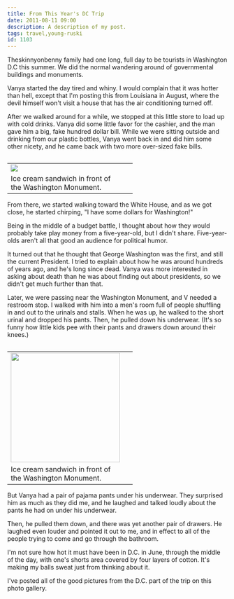 ```yaml
---
title: From This Year's DC Trip
date: 2011-08-11 09:00
description: A description of my post.
tags: travel,young-ruski
id: 1103
---
```

Theskinnyonbenny family had one long, full day to be tourists in Washington D.C this summer.  We did the normal wandering around of governmental buildings and monuments.  

Vanya started the day tired and whiny.  I would complain that it was hotter than hell, except that I'm posting this from Louisiana in August, where the devil himself won't visit a house that has the air conditioning turned off.

After we walked around for a while, we stopped at this little store to load up with cold drinks.  Vanya did some little favor for the cashier, and the man gave him a big, fake hundred dollar bill.  While we were sitting outside and drinking from our plastic bottles, Vanya went back in and did him some other nicety, and he came back with two more over-sized fake bills.

<table cellpadding="2" align="left"><tr><td width="250" ><img src="http://theskinnyonbenny.com/img/gal/074%20-%20Washington%20DC%202011/data/normal.jpg"></td><td width="5" rowspan="2"><spacer type="block" width="5" height="1"></td></tr><tr><td class="caption" width="250">Ice cream sandwich in front of the Washington Monument.</td></tr></table>

From there, we started walking toward the White House, and as we got close, he started chirping, "I have some dollars for Washington!"

Being in the middle of a budget battle, I thought about how they would probably take play money from a five-year-old, but I didn't share.  Five-year-olds aren't all that good an audience for political humor.

It turned out that he thought that George Washington was the first, and still the current President.  I tried to explain about how he was around hundreds of years ago, and he's long since dead.  Vanya was more interested in asking about death than he was about finding out about presidents, so we didn't get much further than that.

Later, we were passing near the Washington Monument, and V needed a restroom stop.  I walked with him into a men's room full of people shuffling in and out to the urinals and stalls.  When he was up, he walked to the short urinal and dropped his pants.  Then, he pulled down his underwear.  (It's so funny how little kids pee with their pants and drawers down around their knees.)

<table cellpadding="2" align="left"><tr><td width="250" ><img src="http://theskinnyonbenny.com/img/gal/074%20-%20Washington%20DC%202011/resIMG_20110624_5768.JPG" width="250"></td><td width="5" rowspan="2"><spacer type="block" width="5" height="1"></td></tr><tr><td class="caption" width="250">Ice cream sandwich in front of the Washington Monument.</td></tr></table>

But Vanya had a pair of pajama pants under his underwear.  They surprised him as much as they did me, and he laughed and talked loudly about the pants he had on under his underwear.

Then, he pulled them down, and there was yet another pair of drawers.  He laughed even louder and pointed it out to me, and in effect to all of the people trying to come and go through the bathroom.

I'm not sure how hot it must have been in D.C. in June, through the middle of the day, with one's shorts area covered by four layers of cotton.  It's making my balls sweat just from thinking about it.

I've posted all of the good pictures from the D.C. part of the trip on <a onclick="window.open('/pg3.php?spgmGal=074%20-%20Washington%20DC%202011','074WashingtonDC2011','width=1024, height=768, toolbar=no, location = no, directories=no, menubar=no, resizable=yes, scrollbars=no');" >this photo gallery</a>.

